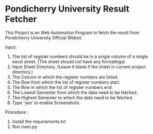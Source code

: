 # Pondicherry University Result Fetcher

This Project is an Web Automation Program to fetch the result from Pondicherry University Official Websit.

Input:
  1) The list of register numbers should be in a single column of a single excel sheet.
    (The sheet should not have any formatings)
  2) Input Sheet Directory.
    (Leave it blank if the sheet in current project directory.)
  3) The Column in which the register numbers are listed.
  4) The Row from which the list of register numbers start.
  5) The Row in which the list of register numbers end.
  6) The Lowest Semester from which the data need to be fetched.
  7) The Highest Semester to which the data need to be fetched.
  8) Type 'yes' to enable Screenshots.

Procedure :
  1) Install the requirements.txt
  2) Run main.py
